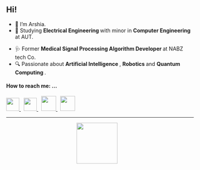 ## Hi!

- 👋 I’m Arshia.
- 📘 Studying <b> Electrical Engineering </b> with minor in <b> Computer Engineering </b> at AUT.
<!-- - 🖥️ Working as <b> IOT Engineer </b> at TecNikan Co. -->
- 🩺 Former <b> Medical Signal Processing Algorithm Developer </b> at NABZ tech Co.
- 🔍 Passionate about <b> Artificial Intelligence </b>, <b> Robotics </b> and <b> Quantum Computing </b>.

####  How to reach me: ...

<div align="left">
<p> 
<a href = "https://www.linkedin.com/in/arshia-samoudi/">
 <img src="https://user-images.githubusercontent.com/54024838/181183655-3e895909-6e9d-474a-94c5-178b4ead285d.png" width="35">
</a> &nbsp;
<a href = "https://www.researchgate.net/profile/Mohammadarshia-Samoudi">
 <img src="https://user-images.githubusercontent.com/54024838/181187253-9d580f24-1fe0-4254-a909-ae226f1abd5b.png" width="35">
</a> &nbsp;
<a href="mailto:arshiasamoodi@gmail.com">
 <img src="https://user-images.githubusercontent.com/54024838/181189554-55ec7523-8d29-46ce-9c57-c3e80b77da02.png" width="40">
</a> &nbsp;
<a href="mailto:arshias-s79@aut.ac.ir">
 <img src="https://user-images.githubusercontent.com/54024838/181596602-98b824a1-dc06-4d8c-823a-55a4c4e5ec1e.png" width="40">
</a>
</p>
</DIV>

---

<div align="center">
<p>
 <img src="https://user-images.githubusercontent.com/47852354/138564509-b5dffb4e-f48b-4db5-b8a4-1385ef2b22c8.png" width="110"> &nbsp; &nbsp;
</p>
</DIV>





